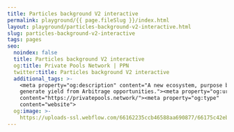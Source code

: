 ```yaml
---
title: Particles background V2 interactive
permalink: playground/{{ page.fileSlug }}/index.html
layout: playground/particles-background-v2-interactive.html
slug: particles-background-v2-interactive
tags: pages
seo:
  noindex: false
  title: Particles background V2 interactive
  og:title: Private Pools Network | PPN
  twitter:title: Particles background V2 interactive
  additional_tags: >-
    <meta property="og:description" content="A new ecosystem, purpose built to
    generate yield from Arbitrage opportunities."><meta property="og:url"
    content="https://privatepools.network/"><meta property="og:type"
    content="website">
  og:image: >-
    https://uploads-ssl.webflow.com/66162235ccb46588aa690877/66175c42ebc0ce580e5b9283_opengraph.jpg
---
```



